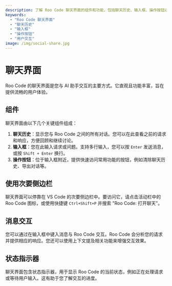 ```yaml
---
description: 了解 Roo Code 聊天界面的组件和功能，包括聊天历史、输入框、操作按钮以及如何有效使用它们。
keywords:
  - "Roo Code 聊天界面"
  - "聊天历史"
  - "输入框"
  - "操作按钮"
  - "用户交互"
image: /img/social-share.jpg
---
```


# 聊天界面

Roo Code 的聊天界面是您与 AI 助手交互的主要方式。它直观且功能丰富，旨在提供流畅的用户体验。

## 组件

聊天界面由以下几个关键组件组成：

1. **聊天历史**：显示您与 Roo Code 之间的所有对话。您可以在此查看之前的请求和响应，方便回顾和继续讨论。
2. **输入框**：您在此输入请求或问题。支持多行输入，您可以按 `Enter` 发送消息，或按 `Shift + Enter` 换行。
3. **操作按钮**：位于输入框附近，提供快速访问常用功能的按钮，例如清除聊天历史、导出对话等。

## 使用次要侧边栏

聊天界面可以停靠在 VS Code 的次要侧边栏中。要访问它，请点击活动栏中的 Roo Code 图标，或使用快捷键 `Ctrl+Shift+P` 并搜索 "Roo Code: 打开聊天"。

## 消息交互

您可以通过在输入框中键入消息与 Roo Code 交互。Roo Code 会分析您的请求并提供相应的响应。您还可以使用上下文提及相关功能来增强交互效果。

## 状态指示器

聊天界面包含状态指示器，用于显示 Roo Code 的当前状态，例如正在处理请求或等待用户输入。这有助于您了解交互的进度。
